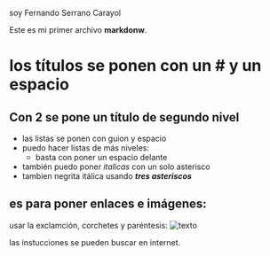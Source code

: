 soy Fernando Serrano Carayol

Este es mi primer archivo **markdonw**.

# los títulos se ponen con un # y un espacio

## Con 2 se pone un título de segundo nivel ##

- las listas se ponen con guion y espacio
- puedo hacer listas de más niveles:
  - basta con poner un espacio delante
- también puedo poner *italicas* con un solo asterisco
- tambien negrita itálica usando ***tres asteriscos***

## es para poner enlaces e imágenes:
usar la exclamción, corchetes y paréntesis:
![texto](https://google.es) 

las instucciones se pueden buscar en internet.
 
